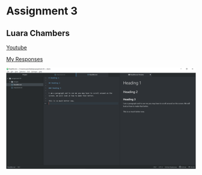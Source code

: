 # Assignment 3

## Luara Chambers



[Youtube](https://www.youtube.com/)

[My Responses](./responss.txt)

![Screenshot](./images/assignment03editor.PNG)
